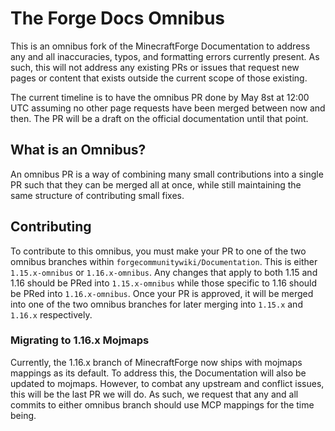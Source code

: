 # The Forge Docs Omnibus

This is an omnibus fork of the MinecraftForge Documentation to address any and all inaccuracies, typos, and formatting errors currently present. As such, this will not address any existing PRs or issues that request new pages or content that exists outside the current scope of those existing.

The current timeline is to have the omnibus PR done by May 8st at 12:00 UTC assuming no other page requests have been merged between now and then. The PR will be a draft on the official documentation until that point.

## What is an Omnibus?

An omnibus PR is a way of combining many small contributions into a single PR such that they can be merged all at once, while still maintaining the same structure of contributing small fixes.

## Contributing

To contribute to this omnibus, you must make your PR to one of the two omnibus branches within `forgecommunitywiki/Documentation`. This is either `1.15.x-omnibus` or `1.16.x-omnibus`. Any changes that apply to both 1.15 and 1.16 should be PRed into `1.15.x-omnibus` while those specific to 1.16 should be PRed into `1.16.x-omnibus`. Once your PR is approved, it will be merged into one of the two omnibus branches for later merging into `1.15.x` and `1.16.x` respectively.

### Migrating to 1.16.x Mojmaps

Currently, the 1.16.x branch of MinecraftForge now ships with mojmaps mappings as its default. To address this, the Documentation will also be updated to mojmaps. However, to combat any upstream and conflict issues, this will be the last PR we will do. As such, we request that any and all commits to either omnibus branch should use MCP mappings for the time being.
